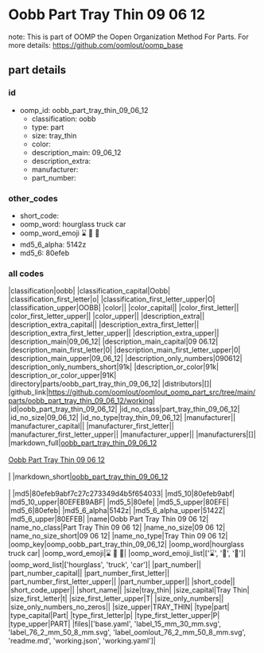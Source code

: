 # Oobb Part Tray Thin 09 06 12  

note: This is part of OOMP the Oopen Organization Method For Parts. For more details: https://github.com/oomlout/oomp_base

##  part details





### id
* oomp_id: oobb_part_tray_thin_09_06_12
  * classification: oobb
  * type: part
  * size: tray_thin
  * color: 
  * description_main: 09_06_12
  * description_extra: 
  * manufacturer: 
  * part_number: 

### other_codes
* short_code: 
* oomp_word: hourglass truck car
* oomp_word_emoji :hourglass: :truck: :car:
* md5_6_alpha: 5142z
* md5_6: 80efeb

### all codes 
|classification|oobb|
|classification_capital|Oobb|
|classification_first_letter|o|
|classification_first_letter_upper|O|
|classification_upper|OOBB|
|color||
|color_capital||
|color_first_letter||
|color_first_letter_upper||
|color_upper||
|description_extra||
|description_extra_capital||
|description_extra_first_letter||
|description_extra_first_letter_upper||
|description_extra_upper||
|description_main|09_06_12|
|description_main_capital|09 06.12|
|description_main_first_letter|0|
|description_main_first_letter_upper|0|
|description_main_upper|09_06_12|
|description_only_numbers|090612|
|description_only_numbers_short|91k|
|description_or_color|91k|
|description_or_color_upper|91K|
|directory|parts/oobb_part_tray_thin_09_06_12|
|distributors|[]|
|github_link|https://github.com/oomlout/oomlout_oomp_part_src/tree/main/parts/oobb_part_tray_thin_09_06_12/working|
|id|oobb_part_tray_thin_09_06_12|
|id_no_class|part_tray_thin_09_06_12|
|id_no_size|09_06_12|
|id_no_type|tray_thin_09_06_12|
|manufacturer||
|manufacturer_capital||
|manufacturer_first_letter||
|manufacturer_first_letter_upper||
|manufacturer_upper||
|manufacturers|[]|
|markdown_full|[oobb_part_tray_thin_09_06_12](https://github.com/oomlout/oomlout_oomp_part_src/tree/main/parts/oobb_part_tray_thin_09_06_12/working)<br>[](https://github.com/oomlout/oomlout_oomp_part_src/tree/main/parts/oobb_part_tray_thin_09_06_12/working)<br>[Oobb Part Tray Thin 09 06 12](https://github.com/oomlout/oomlout_oomp_part_src/tree/main/parts/oobb_part_tray_thin_09_06_12/working)<br><br>|
|markdown_short|[oobb_part_tray_thin_09_06_12](https://github.com/oomlout/oomlout_oomp_part_src/tree/main/parts/oobb_part_tray_thin_09_06_12/working)<br><br>|
|md5|80efeb9abf7c27c273349d4b5f654033|
|md5_10|80efeb9abf|
|md5_10_upper|80EFEB9ABF|
|md5_5|80efe|
|md5_5_upper|80EFE|
|md5_6|80efeb|
|md5_6_alpha|5142z|
|md5_6_alpha_upper|5142Z|
|md5_6_upper|80EFEB|
|name|Oobb Part Tray Thin 09 06 12|
|name_no_class|Part Tray Thin 09 06 12|
|name_no_size|09 06 12|
|name_no_size_short|09 06 12|
|name_no_type|Tray Thin 09 06 12|
|oomp_key|oomp_oobb_part_tray_thin_09_06_12|
|oomp_word|hourglass truck car|
|oomp_word_emoji|:hourglass: :truck: :car:|
|oomp_word_emoji_list|[':hourglass:', ':truck:', ':car:']|
|oomp_word_list|['hourglass', 'truck', 'car']|
|part_number||
|part_number_capital||
|part_number_first_letter||
|part_number_first_letter_upper||
|part_number_upper||
|short_code||
|short_code_upper||
|short_name||
|size|tray_thin|
|size_capital|Tray Thin|
|size_first_letter|t|
|size_first_letter_upper|T|
|size_only_numbers||
|size_only_numbers_no_zeros||
|size_upper|TRAY_THIN|
|type|part|
|type_capital|Part|
|type_first_letter|p|
|type_first_letter_upper|P|
|type_upper|PART|
|files|['base.yaml', 'label_15_mm_30_mm.svg', 'label_76_2_mm_50_8_mm.svg', 'label_oomlout_76_2_mm_50_8_mm.svg', 'readme.md', 'working.json', 'working.yaml']|
